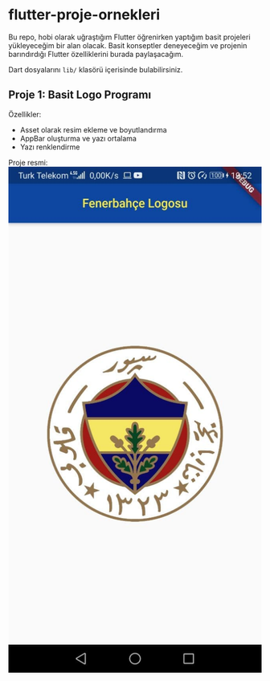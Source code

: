 # flutter-proje-ornekleri

Bu repo, hobi olarak uğraştığım Flutter öğrenirken yaptığım basit projeleri yükleyeceğim bir alan
olacak. Basit konseptler deneyeceğim ve projenin barındırdığı Flutter özelliklerini burada paylaşacağım.

Dart dosyalarını `lib/` klasörü içerisinde bulabilirsiniz.

## Proje 1: Basit Logo Programı

Özellikler:
- Asset olarak resim ekleme ve boyutlandırma
- AppBar oluşturma ve yazı ortalama
- Yazı renklendirme

Proje resmi:
![](https://github.com/baspinarenes/flutter-proje-ornekleri/blob/main/proje_resimleri/proje1.jpg)
